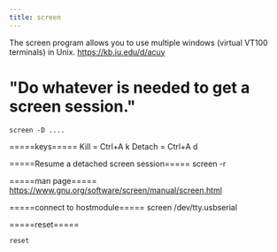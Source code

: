 ```yaml
---
title: screen
---
```


The screen program allows you to use multiple windows (virtual VT100 terminals) in Unix.
https://kb.iu.edu/d/acuy

# "Do whatever is needed to get a screen session."
```
screen -D ....
```

=====keys=====
Kill = Ctrl+A k
Detach = Ctrl+A d

=====Resume a detached screen session=====
  screen -r
  
=====man page=====
https://www.gnu.org/software/screen/manual/screen.html

=====connect to hostmodule=====
  screen /dev/tty.usbserial
  
=====reset=====
```
reset
```
